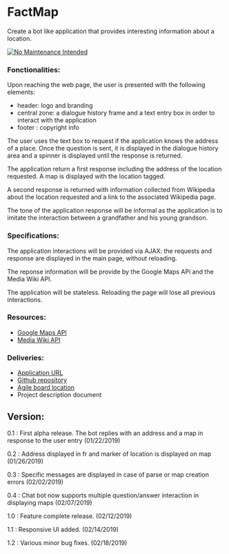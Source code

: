 # FactMap

Create a bot like application that provides interesting information about a 
location.

[![No Maintenance Intended](http://unmaintained.tech/badge.svg)](http://unmaintained.tech/)

### Fonctionalities:

Upon reaching the web page, the user is presented with the following 
elements:

   - header: logo and branding
   - central zone: a dialogue history frame and a text entry box in order to 
   interact with the application
   - footer : copyright info

The user uses the text box to request if the application knows the address 
of a place. Once the question is sent, it is displayed in the dialogue 
history area and a spinner is displayed until the response is returned.

The application return a first response including the address of the location 
requested. A map is displayed with the location tagged.

A second response is returned with information collected from Wikipedia about 
the location requested and a link to the associated Wikipedia page.

The tone of the application response will be informal as the application is 
to imitate the interaction between a grandfather and his young grandson.


### Specifications:

The application interactions will be provided via AJAX: the requests and 
response are displayed in the main page, without reloading.

The reponse information will be provide by the Google Maps APi and the Media 
Wiki API.

The application will be stateless. Reloading the page will lose all previous 
interactions.


### Resources:

 - [Google Maps API](https://developers.google.com/maps/documentation/)
 - [Media Wiki API](https://www.mediawiki.org/wiki/API:Main_page)
 

### Deliveries:


 - [Application URL](https://fact-map.herokuapp.com/)
 - [Github repository](https://github.com/slesouef/FactMap)
 - [Agile board location](https://trello.com/b/f5wgDaC1/factmap)
 - Project description document
 
 ## Version:
 
 0.1 : First alpha release. The bot replies with an address and a map in 
 response to the user entry (01/22/2019)
 
 0.2 : Address displayed in fr and marker of location 
 is displayed on map (01/26/2019)
 
 0.3 : Specific messages are displayed in case of parse or map creation 
 errors (02/02/2019)
 
 0.4 : Chat bot now supports multiple question/answer interaction in 
 displaying maps (02/07/2019)
 
 1.0 : Feature complete release. (02/12/2019)
 
 1.1 : Responsive UI added. (02/14/2019)
 
 1.2 : Various minor bug fixes. (02/18/2019)